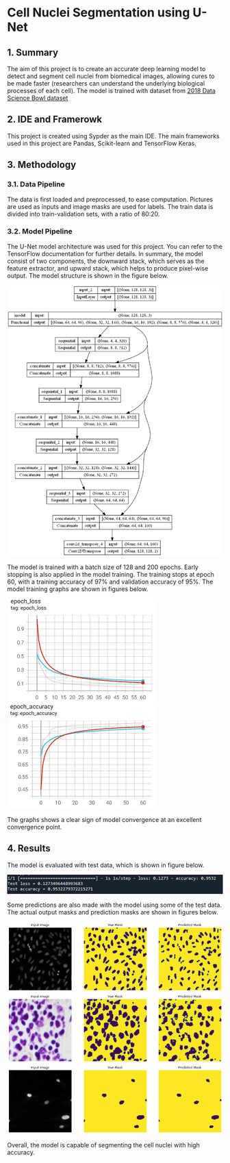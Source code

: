 # Cell Nuclei Segmentation using U-Net

## 1. Summary
The aim of this project is to create an accurate deep learning model to detect and segment cell nuclei from biomedical images, allowing cures to be made faster (researchers can understand the underlying biological processes of each cell). The model is trained with  dataset from [2018 Data Science Bowl dataset](https://www.kaggle.com/c/data-science-bowl-2018)

## 2. IDE and Framerowk
This project is created using Sypder as the main IDE. The main frameworks used in this project are Pandas, Scikit-learn and TensorFlow Keras.

## 3. Methodology
### 3.1. Data Pipeline
The data is first loaded and preprocessed, to ease computation. Pictures are used as inputs and image masks are used for labels. The train data is divided into train-validation sets, with a ratio of 80:20.

### 3.2. Model Pipeline
The U-Net model architecture was used for this project. You can refer to the TensorFlow documentation for further details. In summary, the model consist of two components, the downward stack, which serves as the feature extractor, and upward stack, which helps to produce pixel-wise output. The model structure is shown in the figure below.

![Model](img/model.png)

The model is trained with a batch size of 128 and 200 epochs. Early stopping is also applied in the model training. The training stops at epoch 60, with a training accuracy of 97% and validation accuracy of 95%. The model training graphs are shown in figures below.

![Loss graph](img/loss.png) ![Accuracy graph](img/accuracy.png)

The graphs shows a clear sign of model convergence at an excellent convergence point.

## 4. Results
The model is evaluated with test data, which is shown in figure below.

![Test Result](img/test_result.png)

Some predictions are also made with the model using some of the test data. The actual output masks and prediction masks are shown in figures below.

![Prediction 1](img/result_1.png)
![Prediction 2](img/result_2.png)
![Prediction 3](img/result_3.png)

Overall, the model is capable of segmenting the cell nuclei with high accuracy.
